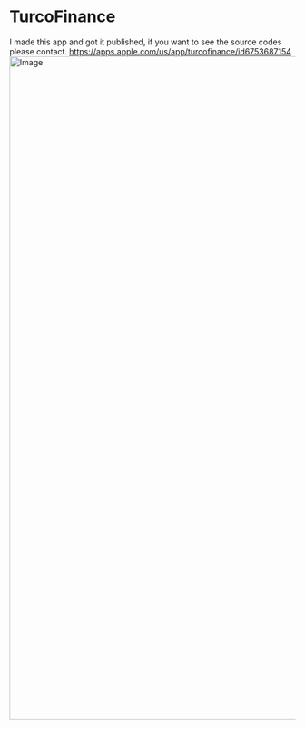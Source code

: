 # TurcoFinance
I made this app and got it published, if you want to see the source codes please contact. 
https://apps.apple.com/us/app/turcofinance/id6753687154
<img width="1800" height="1169" alt="Image" src="https://github.com/user-attachments/assets/b38ba8f7-63e4-4eb9-8199-15ffad710c07" />
